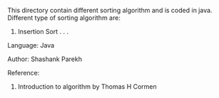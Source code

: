 This directory contain different sorting algorithm and is coded in java.
Different type of sorting algorithm are:
1) Insertion Sort
  .
  .
  .


Language:
Java


Author:
Shashank Parekh


Reference:

1) Introduction to algorithm by Thomas H Cormen


